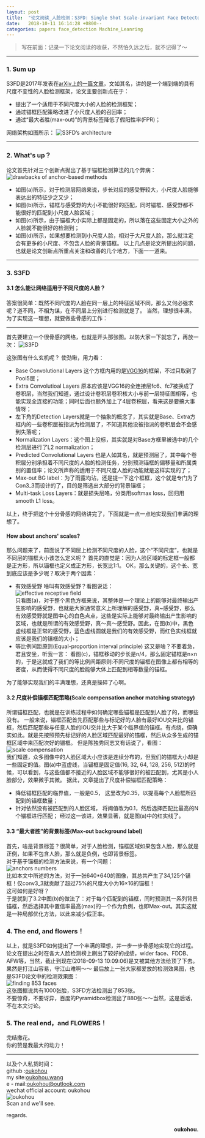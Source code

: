 ```yaml
---
layout: post
title:  "论文阅读_人脸检测：S3FD: Single Shot Scale-invariant Face Detector"
date:   2018-10-11 16:14:28 +0800--
categories: papers face_detection Machine_Leanring
---
```


> 写在前面：记录一下论文阅读的收获，不然怕久远之后，就不记得了～

----------
### 1. Sum up
S3FD是2017年发表在[arXiv上的一篇文章](https://arxiv.org/abs/1708.05237)，文如其名，讲的是一个端到端的具有尺度不变性的人脸检测框架，论文主要创新点在于：

 - 提出了一个适用于不同尺度大小的人脸的检测框架；
 - 通过锚框匹配策略改进了小尺度人脸的召回率；
 - 通过“最大者胜(max-out)”的背景标签降低了假阳性率(FPR)；
 
网络架构如图所示：
 ![S3FD‘s architecture](https://img-blog.csdn.net/20180912202257320?watermark/2/text/aHR0cHM6Ly9ibG9nLmNzZG4ubmV0L291a29ob3U=/font/5a6L5L2T/fontsize/400/fill/I0JBQkFCMA==/dissolve/70)

----------

### 2. What's up？
论文首先针对三个创新点抛出了基于锚框检测算法的几个弊病：
![drawbacks of anchor-based methods](https://img-blog.csdn.net/20180912202837726?watermark/2/text/aHR0cHM6Ly9ibG9nLmNzZG4ubmV0L291a29ob3U=/font/5a6L5L2T/fontsize/400/fill/I0JBQkFCMA==/dissolve/70)

 - 如图(a)所示，对于检测层网络来说，步长对应的感受野较大，小尺度人脸能够表达出的特征少之又少；
 - 如图(b)所示，锚框与感受野的大小不能很好的匹配，同时锚框、感受野都不能很好的匹配到小尺度人脸区域；
 - 如图(c)所示，由于锚框大小实际上都是固定的，所以落在这些固定大小之外的人脸就不能很好的检测到；
 - 如图(d)所示，如果想要检测到小尺度人脸，相对于大尺度人脸，那么就注定会有更多的小尺度、不包含人脸的背景锚框。
 以上几点是论文所提出的问题，也就是论文创新点所重点关注和改善的几个地方，下面一一道来。
 
----------
### 3. S3FD
#### 3.1 怎么能让网络适用于不同尺度的人脸？
答案很简单：既然不同尺度的人脸在同一层上的特征区域不同，那么又何必强求呢？道不同，不相为谋，在不同层上分别进行检测就是了。
当然，理想很丰满。为了实现这一理想，就要做些骨感的工作：

----------
首先要建立一个很骨感的网络，也就是开头那张图。以防大家一下就忘了，再放一次：
	![S3FD](https://img-blog.csdn.net/20180912204630110?watermark/2/text/aHR0cHM6Ly9ibG9nLmNzZG4ubmV0L291a29ob3U=/font/5a6L5L2T/fontsize/400/fill/I0JBQkFCMA==/dissolve/70)

这张图有什么玄机呢？
使劲瞅，用力看：

 - Base Convolutional Layers 这个方框内用的是[VGG16](https://arxiv.org/abs/1409.1556)的框架，不过只取到了Pool5层；
 - Extra Convolutioal Layers 原本应该是VGG16的全连接层fc6、fc7被换成了卷积层，当然我们知道，通过设计卷积层卷积核大小与前一层特征图相等，也能实现全连接的功能；同时后面也额外加上了4层卷积层，看来这是要搞大事情呀；
 - 左下角的Detection Layers就是一个抽象的概念了，其实就是Base、Extra方框内的一些卷积层被指派为检测层了，不知道其他没被指派的卷积层会不会感到失落呢；
 -  Normalization Layers：这个图上没标，其实就是对Base方框里被选中的几个检测层进行了L2 normalization；
 - Predicted Convolutional Layers 也是人如其名，就是预测层了，其中每个卷积层分别承担着不同尺度的人脸的检测任务，分别预测锚框的偏移量和所属类别的置信率；论文所声称的适用于不同尺度人脸的功能就是这样实现的了；
 - Max-out BG label：为了雨露均沾，还是提一下这个框框，这个就是专门为了Con3_3而设计的了，目的是筛选出大部分的背景锚框；
 - Multi-task Loss Layers：就是损失层咯，分类用softmax loss，回归用smooth L1 loss。 

以上，终于把这个十分骨感的网络讲完了，下面就是一点一点地实现我们丰满的理想了。

####  **How about anchors' scales?**
那么问题来了，前面说了不同层上检测不同尺度的人脸，这个“不同尺度”，也就是不同层的锚框大小该怎么定义呢？
首先的直觉是：因为人脸区域的标定框一般都是正方形，所以锚框也定义成正方形，长宽比1:1。
OK，那么关键的，这个长、宽到底应该是多少呢？取决于两个因素：

 - 有效感受野
	 啥叫有效感受野？看图说话：  
	 ![effective receptive field](https://img-blog.csdn.net/2018091221245410?watermark/2/text/aHR0cHM6Ly9ibG9nLmNzZG4ubmV0L291a29ob3U=/font/5a6L5L2T/fontsize/400/fill/I0JBQkFCMA==/dissolve/70)  
  只看图(a)，对于整个黑色方框来说，其整体是一个理论上的能够对最终输出产生影响的感受野，也就是大家通常意义上所理解的感受野，真~感受野，那么有效感受野就是图中心的白色点点，这些是实际上能够对最终输出产生影响的区域，也就是所谓的有效感受野，真～真～感受野。因此，在图(b)中，黑色虚线框是正常的感受野，蓝色虚线圆就是我们的有效感受野，而红色实线框就应该是我们的锚框的大小；
 - 等比例间距原则(Equal-proportion interval principle)
这又是啥？不要着急，君且安坐，听我一言：
看图(c)，锚框移动的步长是n/4，那么固定锚框是n×n的，于是这就成了我们的等比例间距原则:不同尺度的锚框在图像上都有相等的密度，从而使得不同尺度的脸能够大体上匹配到相等数量的锚框。

为了能够实现我们的丰满理想，还真是操碎了心啊。

#### 3.2 尺度补偿锚框匹配策略(Scale compensation anchor matching strategy)
所谓锚框匹配，也就是在训练过程中如何确定哪些锚框是匹配到人脸了的，而哪些没有。
一般来说，锚框匹配首先匹配那些与标记好的人脸有最好IOU交并比的锚框，然后匹配那些与任意人脸的IOU交并比大于某个临界值的锚框。有点绕，但确实如此。就是先按照预先标记好的人脸区域匹配最好的锚框，然后从众多生成的锚框区域中来匹配次好的锚框。
但是陈独秀同志又有话说了，看图：  
![scale compensation](https://img-blog.csdn.net/20180913093956121?watermark/2/text/aHR0cHM6Ly9ibG9nLmNzZG4ubmV0L291a29ob3U=/font/5a6L5L2T/fontsize/400/fill/I0JBQkFCMA==/dissolve/70)  
我们知道，众多图像中的人脸区域大小应该是连续分布的，但我们的锚框大小却是一些固定的值。图(a)中蓝虚线，当锚框是固定值(16, 32, 64, 128, 256, 512)的时候，可以看到，与这些值都不接近的人脸区域不能够很好的被匹配到，尤其是小人脸部分，效果微乎其微。
据此，文章提出了尺度补偿锚框匹配策略：

 - 降低锚框匹配的临界值，一般是0.5， 这里改为0.35，以提高每个人脸框所匹配到的锚框数量；
 - 针对依然没有被匹配到的人脸区域， 将阈值改为0.1，然后选择匹配比最高的N个锚框进行匹配；
经过这一该进，效果显著，就是图(a)中的红实线了。
#### 3.3 “最大者胜”的背景标签(Max-out background label)  
首先，啥是背景标签？很简单，对于人脸检测，锚框区域如果包含人脸，那么就是正例，如果不包含人脸，那么就是负例，也即背景标签。  
对于基于锚框的检测方法来说，有一个问题：  
![anchors numbers](https://img-blog.csdn.net/20180913095714516?watermark/2/text/aHR0cHM6Ly9ibG9nLmNzZG4ubmV0L291a29ob3U=/font/5a6L5L2T/fontsize/400/fill/I0JBQkFCMA==/dissolve/70)  
比如本文中所述的方法，对于一张640*640的图像，其总共产生了34,125个锚框！仅conv3_3就贡献了超过75%的尺度大小为16×16的锚框！  
这可如何是好呀？  
于是就到了3.2中图(b)的做法了：对于每个匹配到的锚框，同时预测其一系列背景锚框，然后选择其中置信率最高(max)的一个作为负例，也即Max-out。其实这就是一种局部优化方法，以此来减少假正率。  

### 4. The end, and flowers！
以上，就是S3FD如何提出了一个丰满的理想，并一步一步骨感地实现它的过程。  
论文在提出之时在各大人脸检测榜上刷出了较好的成绩，wider face、FDDB、AFW等，当然，截止到现在(2018-09-13 10:09:06)是又被其他方法给顶了下去。果然是打江山容易，守江山难啊～～
最后放上一张大家都爱放的检测效果图，也是S3FD论文中的检测效果图：  
![finding 853 faces](https://img-blog.csdn.net/20180913101157304?watermark/2/text/aHR0cHM6Ly9ibG9nLmNzZG4ubmV0L291a29ob3U=/font/5a6L5L2T/fontsize/400/fill/I0JBQkFCMA==/dissolve/70)    
这张图据说共有1000张脸，S3FD方法检测出了853张。  
不要惊奇，不要讶异，百度的Pyramidbox检测出了880张～～当然，这是后话，不在本文讨论。  

### 5. The real end，and FLOWERS！
完结撒花。  
你的赞是我最大的动力！  


----------
以及个人私货时间：  
github 	:[oukohou](https://github.com/oukohou)  
my site:[oukohou.wang](http://www.oukohou.wang/)  
e - mail:[oukohou@outlook.com](oukohou@outlook.com)  
wechat official account: oukohou  
![oukohou](https://img-blog.csdn.net/20180913101524822?watermark/2/text/aHR0cHM6Ly9ibG9nLmNzZG4ubmV0L291a29ob3U=/font/5a6L5L2T/fontsize/400/fill/I0JBQkFCMA==/dissolve/70)  
Scan and we'll see.


regards.  
<h4 align = "right">oukohou.</h4>

